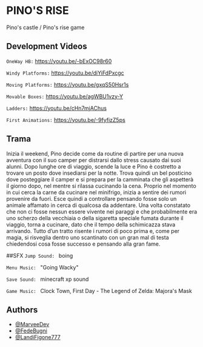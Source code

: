 # PINO'S RISE

Pino's castle / Pino's rise game

## Development Videos

`OneWay HB:` https://youtu.be/-bExOC98r60

`Windy Platforms:` https://youtu.be/diYiFdPxcgc

`Moving Platforms:` https://youtu.be/gxqS50Hsr1s

`Movable Boxes:` https://youtu.be/agWBU1vzy-Y

`Ladders:` https://youtu.be/cHn7mjAChus

`First Animations:` https://youtu.be/-9fyfizZ5ps

## Trama
Inizia il weekend, Pino decide come da routine di partire per una nuova avventura con il suo camper per distrarsi dallo stress causato dai suoi alunni.
Dopo lunghe ore di viaggio, scende la luce e Pino è costretto a trovare un posto dove insediarsi per la notte.
Trova quindi un bel posticino dove posteggiare il camper e si prepara per la camminata che gli aspetterà il giorno dopo, nel mentre si rilassa cucinando la cena.
Proprio nel momento in cui cerca la carne da cucinare nel minifrigo, inizia a sentire dei rumori provenire da fuori. Esce quindi a controllare pensando fosse solo un animale affamato in cerca di qualcosa da addentare.
Una volta constatato che non ci fosse nessun essere vivente nei paraggi e che probabilmente era uno scherzo della vecchiaia o della sigaretta speciale fumata durante il viaggio, torna a cucinare, dato che il tempo della schimicazza stava arrivando.
Tutto d’un tratto risente i rumori di poco prima e, come per magia, si risveglia dentro uno scantinato con un gran mal di testa chiedendosi cosa fosse successo e pensando alla gran fame.

##SFX
`Jump Sound: ` boing

`Menu Music: `  "Going Wacky"

`Save Sound: ` minecraft xp sound

`Game Music: ` Clock Town, First Day - The Legend of Zelda: Majora's Mask
## Authors

- [@MarveeDev](https://www.github.com/MarveeDev)
- [@FedeBugni](https://www.github.com/FedeBugni)
- [@LandiFigone777](https://www.github.com/LandiFigone777)


